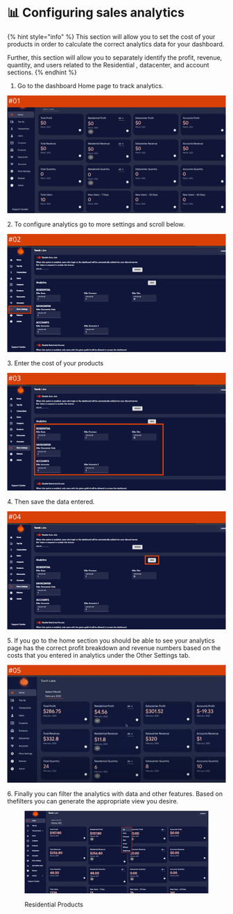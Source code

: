 # 📊 Configuring sales analytics

{% hint style="info" %}
This section will allow you to set the cost of your products in order to calculate the correct analytics data for your dashboard.

Further, this section will allow you to separately identify the profit, revenue, quantity, and users related to the Residential , datacenter, and account sections.&#x20;
{% endhint %}

1. Go to the dashboard Home page to track analytics.

![](<../.gitbook/assets/1 (62) (3).png>)

2\. To configure analytics go to more settings and scroll below.

![](<../.gitbook/assets/1 (63) (3).png>)

3\. Enter the cost of your products

![](<../.gitbook/assets/1 (64) (6).png>)

4\. Then save the data entered.

![](<../.gitbook/assets/1 (65) (4).png>)

5\. If you go to the home section you should be able to see your analytics page has the correct profit breakdown and revenue numbers based on the costs that you entered in analytics under the Other Settings tab.

![](<../.gitbook/assets/1 (66) (5).png>)

6\. Finally you can filter the analytics with data and other features. Based on thefilters you can generate the appropriate view you desire.

<figure><img src="../.gitbook/assets/x (3).png" alt=""><figcaption><p>Residential Products</p></figcaption></figure>
